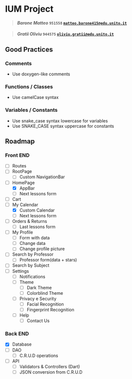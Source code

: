 # IUM Project

> #### *Barone Matteo* `951558` <a href="mailto:matteo.barone415@edu.unito.it">`matteo.barone415@edu.unito.it`</a>

> #### *Gratii Oliviu* `944575` <a href="mailto:oliviu.gratii@edu.unito.it">`oliviu.gratii@edu.unito.it`</a>

## Good Practices
### Comments
- Use doxygen-like comments

### Functions / Classes
- Use camelCase syntax

### Variables / Constants
- Use snake_case syntax lowercase for variables
- Use SNAKE_CASE syntax uppercase for constants


## Roadmap
### Front END

- [ ] Routes
- [ ] RootPage
  - [ ] Custom NavigationBar
- [ ] HomePage
  - [X] AppBar 
  - [ ] Next lessons form
- [ ] Cart
- [ ] My Calendar
  - [X] Custom Calendar
  - [ ] Next lessons form
- [ ] Orders & Returns
  - [ ] Last lessons form
- [ ] My Profile
  - [ ] Form with data
  - [ ] Change data
  - [ ] Change profile picture
- [ ] Search by Professor
  - [ ] Professor form(data + stars)
- [ ] Search by Subject
- [ ] Settings
  - [ ] Notifications
  - [ ] Theme
    - [ ] Dark Theme
    - [ ] Colorblind Theme
  - [ ] Privacy e Security
    - [ ] Facial Recognition
    - [ ] Fingerprint Recognition
  - [ ] Help
    - [ ] Contact Us
  
### Back END

- [X] Database
- [ ] DAO
  - [ ] C.R.U.D operations
- [ ] API
  - [ ] Validators & Controllers (Dart) 
  - [ ] JSON conversion from C.R.U.D
